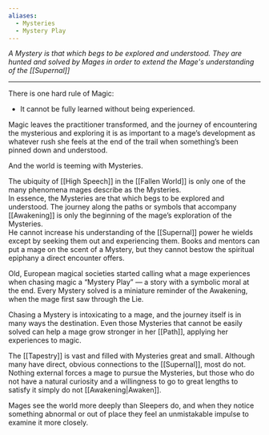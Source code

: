 ```yaml
---
aliases:
  - Mysteries
  - Mystery Play
---
```

_A Mystery is that which begs to be explored and understood. They are hunted and solved by Mages in order to extend the Mage's understanding of the [[Supernal]]_

---

There is one hard rule of Magic:
- It cannot be fully learned without being experienced.

Magic leaves the practitioner transformed, and the journey of encountering the mysterious and exploring it is as important to a mage’s development as whatever rush she feels at the end of the trail when something’s been pinned down and understood.

And the world is teeming with Mysteries.

The ubiquity of [[High Speech]] in the [[Fallen World]] is only one of the many phenomena mages describe as the Mysteries. \
In essence, the Mysteries are that which begs to be explored and understood. The journey along the paths or symbols that accompany [[Awakening]] is only the beginning of the mage’s exploration of the Mysteries. \
He cannot increase his understanding of the [[Supernal]] power he wields except by seeking them out and experiencing them. Books and mentors can put a mage on the scent of a Mystery, but they cannot bestow the spiritual epiphany a direct encounter offers.

Old, European magical societies started calling what a mage experiences when chasing magic a “Mystery Play” — a story with a symbolic moral at the end. Every Mystery solved is a miniature reminder of the Awakening, when the mage first saw through the Lie.

Chasing a Mystery is intoxicating to a mage, and the journey itself is in many ways the destination. Even those Mysteries that cannot be easily solved can help a mage grow stronger in her [[Path]], applying her experiences to magic.

The [[Tapestry]] is vast and filled with Mysteries great and small. Although many have direct, obvious connections to the [[Supernal]], most do not. \
Nothing external forces a mage to pursue the Mysteries, but those who do not have a natural curiosity and a willingness to go to great lengths to satisfy it simply do not [[Awakening|Awaken]]. 

Mages see the world more deeply than Sleepers do, and when they notice something abnormal or out of place they feel an unmistakable impulse to examine it more closely.